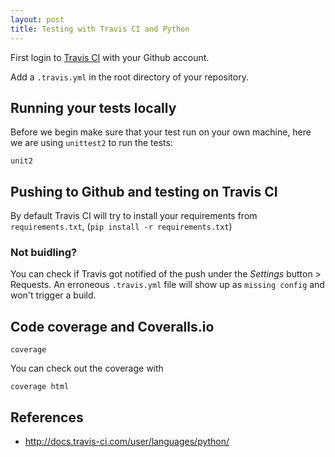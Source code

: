 ```yaml
---
layout: post
title: Testing with Travis CI and Python
---
```


First login to [Travis CI] with your Github account.

Add a `.travis.yml` in the root directory of your repository.

Running your tests locally
--------------------------
Before we begin make sure that your test run on your own machine, here we are
using `unittest2` to run the tests:

	unit2


Pushing to Github and testing on Travis CI
------------------------------------------
By default Travis CI will try to install your requirements from `requirements.txt`,
(`pip install -r requirements.txt`)

### Not buidling?
You can check if Travis got notified of the push under the _Settings_ button > Requests.
An erroneous `.travis.yml` file will show up as `missing config` and won't trigger a build.




Code coverage and Coveralls.io
------------------------------

    coverage

You can check out the coverage with

    coverage html


References
----------
* http://docs.travis-ci.com/user/languages/python/



[Travis CI]: https://www.travis-ci.org